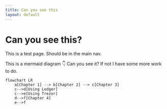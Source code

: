 ```yaml
---
title: Can you see this
layout: default
---
```


# Can you see this?
This is a test page. Should be in the main nav.

This is a mermaid diagram 👇 Can you see it? If not I have some more work to do.
```mermaid
flowchart LR
    a[Chapter 1] --> b[Chapter 2] --> c[Chapter 3]
    c-->d[Using Ledger]
    c-->e[Using Trezor]
    d-->f[Chapter 4]
    e-->f
```
